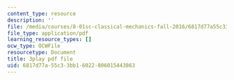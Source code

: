 ```yaml
---
content_type: resource
description: ''
file: /media/courses/8-01sc-classical-mechanics-fall-2016/6817d77a55c33bb16022806015443863_KmGPMec8-iU.pdf
file_type: application/pdf
learning_resource_types: []
ocw_type: OCWFile
resourcetype: Document
title: 3play pdf file
uid: 6817d77a-55c3-3bb1-6022-806015443863
---
```

